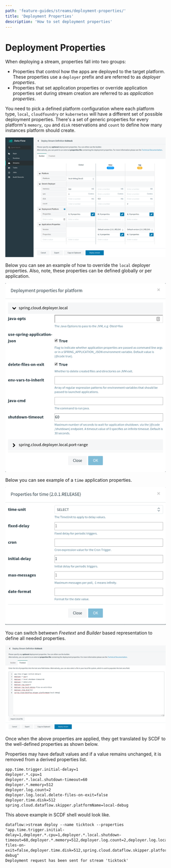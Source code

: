 ```yaml
---
path: 'feature-guides/streams/deployment-properties/'
title: 'Deployment Properties'
description: 'How to set deployment properties'
---
```


# Deployment Properties

When deploying a stream, properties fall into two groups:

- Properties that control how the apps are deployed to the target platform. These properties use a `deployer` prefix and are referred to as _deployer properties_.
- Properties that set application properties or override application properties set during stream creation are referred to as _application properties_.

You need to pick a defined platform configuration where each platform type, `local`, `cloudfoundry` or `kubernetes` will have a different set of possible deployment properties. There's a set of generic properties for every platform's `memory`, `cpu` and `disk` reservations and `count` to define how many instances platform should create.

![Deployment Properties Overview](images/deployment-properties-1.png)

Below you can see an example of how to override the `local` deployer properties. Also, note, these properties can be defined globally or per application.

![Deployment Properties Deployer Dialog](images/deployment-properties-2.png)

Below you can see example of a `time` application properties.

![Deployment Properties Application Dialog](images/deployment-properties-4.png)

You can switch betwewn _Freetext_ and _Builder_ based representation to define all needed properties.

![Deployment Properties Freetext](images/deployment-properties-3.png)

Once when the above properties are applied, they get translated by SCDF to the well-defined properties as shown below.

<!--NOTE-->

Properties may have default values and if a value remains unchanged, it is removed from a derived properties list.

<!--END_NOTE-->

```
app.time.trigger.initial-delay=1
deployer.*.cpu=1
deployer.*.local.shutdown-timeout=60
deployer.*.memory=512
deployer.log.count=2
deployer.log.local.delete-files-on-exit=false
deployer.time.disk=512
spring.cloud.dataflow.skipper.platformName=local-debug
```

This above example in SCDF shell would look like.

```
dataflow:>stream deploy --name ticktock --properties "app.time.trigger.initial-delay=1,deployer.*.cpu=1,deployer.*.local.shutdown-timeout=60,deployer.*.memory=512,deployer.log.count=2,deployer.log.local.delete-files-on-exit=false,deployer.time.disk=512,spring.cloud.dataflow.skipper.platformName=local-debug"
Deployment request has been sent for stream 'ticktock'
```
